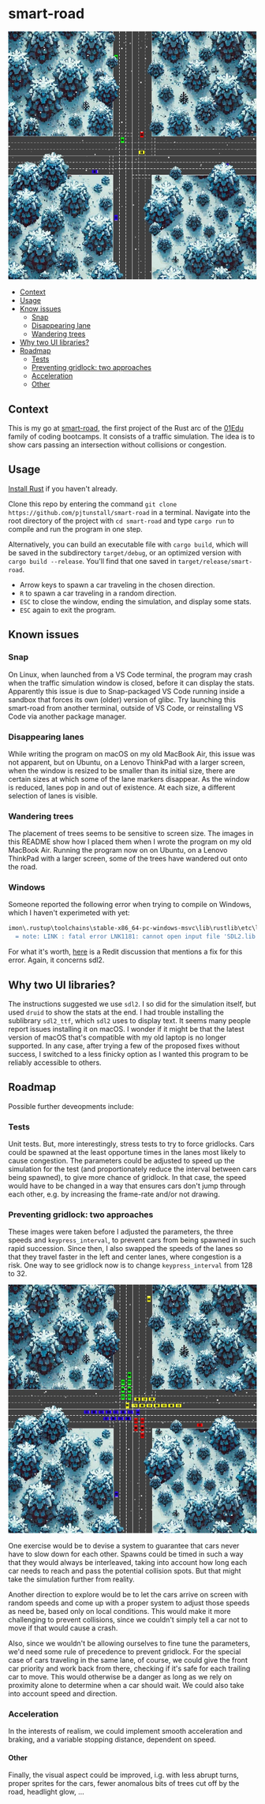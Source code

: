 # smart-road

![traffic](images/traffic.jpg)

- [Context](#context)
- [Usage](#Usage)
- [Know issues](#known-issues)
  - [Snap](#snap)
  - [Disappearing lane](#disappearing-lanes)
  - [Wandering trees](#wandering-trees)
- [Why two UI libraries?](#Why-two-UI-libraries?)
- [Roadmap](#Roadmap)
  - [Tests](#Tests)
  - [Preventing gridlock: two approaches](#Preventing-gridlock-two-approaches)
  - [Acceleration](#Acceleration)
  - [Other](#Other)

## Context

This is my go at [smart-road](https://github.com/01-edu/public/tree/master/subjects/smart-road), the first project of the Rust arc of the [01Edu](https://01-edu.org/) family of coding bootcamps. It consists of a traffic simulation. The idea is to show cars passing an intersection without collisions or congestion.

## Usage

[Install Rust](https://www.rust-lang.org/learn/get-started) if you haven't already.

Clone this repo by entering the command `git clone https://github.com/pjtunstall/smart-road` in a terminal. Navigate into the root directory of the project with `cd smart-road` and type `cargo run` to compile and run the program in one step.

Alternatively, you can build an executable file with `cargo build`, which will be saved in the subdirectory `target/debug`, or an optimized version with `cargo build --release`. You'll find that one saved in `target/release/smart-road`.

- Arrow keys to spawn a car traveling in the chosen direction.
- `R` to spawn a car traveling in a random direction.
- `ESC` to close the window, ending the simulation, and display some stats.
- `ESC` again to exit the program.

## Known issues

### Snap

On Linux, when launched from a VS Code terminal, the program may crash when the traffic simulation window is closed, before it can display the stats. Apparently this issue is due to Snap-packaged VS Code running inside a sandbox that forces its own (older) version of glibc. Try launching this smart-road from another terminal, outside of VS Code, or reinstalling VS Code via another package manager.

### Disappearing lanes

While writing the program on macOS on my old MacBook Air, this issue was not apparent, but on Ubuntu, on a Lenovo ThinkPad with a larger screen, when the window is resized to be smaller than its initial size, there are certain sizes at which some of the lane markers disappear. As the window is reduced, lanes pop in and out of existence. At each size, a different selection of lanes is visible.

### Wandering trees

The placement of trees seems to be sensitive to screen size. The images in this README show how I placed them when I wrote the program on my old MacBook Air. Running the program now on on Ubuntu, on a Lenovo ThinkPad with a larger screen, some of the trees have wandered out onto the road.

### Windows

Someone reported the following error when trying to compile on Windows, which I haven't experimeted with yet:

```sh
imon\.rustup\toolchains\stable-x86_64-pc-windows-msvc\lib\rustlib\etc\libstd.natvis"
  = note: LINK : fatal error LNK1181: cannot open input file 'SDL2.lib'
```

For what it's worth, [here](https://www.reddit.com/r/rust/comments/1i48mui/link_fatal_error_lnk1181_cannot_open_input_file/?rdt=43179) is a Redit discussion that mentions a fix for this error. Again, it concerns sdl2.

## Why two UI libraries?

The instructions suggested we use `sdl2`. I so did for the simulation itself, but used `druid` to show the stats at the end. I had trouble installing the sublibrary `sdl2_ttf`, which `sdl2` uses to display text. It seems many people report issues installing it on macOS. I wonder if it might be that the latest version of macOS that's compatible with my old laptop is no longer supported. In any case, after trying a few of the proposed fixes without success, I switched to a less finicky option as I wanted this program to be reliably accessible to others.

## Roadmap

Possible further deveopments include:

### Tests

Unit tests. But, more interestingly, stress tests to try to force gridlocks. Cars could be spawned at the least opportune times in the lanes most likely to cause congestion. The parameters could be adjusted to speed up the simulation for the test (and proportionately reduce the interval between cars being spawned), to give more chance of gridlock. In that case, the speed would have to be changed in a way that ensures cars don't jump through each other, e.g. by increasing the frame-rate and/or not drawing.

### Preventing gridlock: two approaches

These images were taken before I adjusted the parameters, the three speeds and `keypress_interval`, to prevent cars from being spawned in such rapid succession. Since then, I also swapped the speeds of the lanes so that they travel faster in the left and center lanes, where congestion is a risk. One way to see gridlock now is to change `keypress_interval` from 128 to 32.

![gridlock](images/gridlock.jpg)

One exercise would be to devise a system to guarantee that cars never have to slow down for each other. Spawns could be timed in such a way that they would always be interleaved, taking into account how long each car needs to reach and pass the potential collision spots. But that might take the simulation further from reality.

Another direction to explore would be to let the cars arrive on screen with random speeds and come up with a proper system to adjust those speeds as need be, based only on local conditions. This would make it more challenging to prevent collisions, since we couldn't simply tell a car not to move if that would cause a crash.

Also, since we wouldn't be allowing ourselves to fine tune the parameters, we'd need some rule of precedence to prevent gridlock. For the special case of cars traveling in the same lane, of course, we could give the front car priority and work back from there, checking if it's safe for each trailing car to move. This would otherwise be a danger as long as we rely on proximity alone to determine when a car should wait. We could also take into account speed and direction.

### Acceleration

In the interests of realism, we could implement smooth acceleration and braking, and a variable stopping distance, dependent on speed.

#### Other

Finally, the visual aspect could be improved, i.g. with less abrupt turns, proper sprites for the cars, fewer anomalous bits of trees cut off by the road, headlight glow, ...
